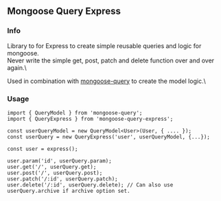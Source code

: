 ## Mongoose Query Express

### Info
Library to for Express to create simple reusable queries and logic for mongoose.\
Never write the simple get, post, patch and delete function over and over again.\

Used in combination with [mongoose-query](https://github.com/EmilsWebbod/mongoose-query) to create the model logic.\

### Usage
```
import { QueryModel } from 'mongoose-query';
import { QueryExpress } from 'mongoose-query-express';

const userQueryModel = new QueryModel<User>(User, { .... });
const userQuery = new QueryExpress('user', userQueryModel, {...});

const user = express();

user.param('id', userQuery.param);
user.get('/', userQuery.get);
user.post('/', userQuery.post);
user.patch('/:id', userQuery.patch);
user.delete('/:id', userQuery.delete); // Can also use userQuery.archive if archive option set.
```
